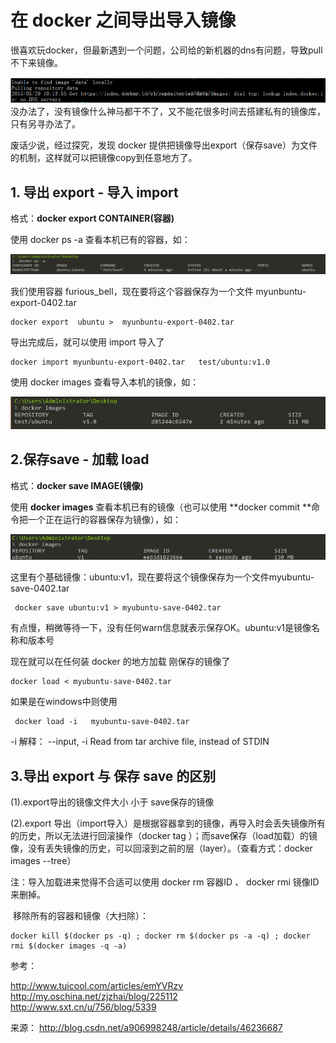# 在 docker 之间导出导入镜像



很喜欢玩docker，但最新遇到一个问题，公司给的新机器的dns有问题，导致pull不下来镜像。

![img](image-201711271723/62e6dbd4-04d1-4ba3-af10-7847366662be.png) 没办法了，没有镜像什么神马都干不了，又不能花很多时间去搭建私有的镜像库，只有另寻办法了。

废话少说，经过探究，发现 docker 提供把镜像导出export（保存save）为文件的机制，这样就可以把镜像copy到任意地方了。

## **1. 导出 export - 导入 import**

格式：**docker export CONTAINER(容器)**

使用 docker ps -a 查看本机已有的容器，如：

 ![img](image-201711271723/203fc78a-3b88-481a-9140-f6e65865b32c.png)

 

我们使用容器 furious_bell，现在要将这个容器保存为一个文件 myunbuntu-export-0402.tar

```
docker export  ubuntu >  myunbuntu-export-0402.tar
```

导出完成后，就可以使用 import 导入了

```
docker import myunbuntu-export-0402.tar   test/ubuntu:v1.0
```

使用 docker images 查看导入本机的镜像，如：

![img](image-201711271723/222def7c-e329-44ab-acb8-2c434895e062.png) 

## **2.保存save - 加载 load**

格式：**docker save IMAGE(镜像)**

使用 **docker images** 查看本机已有的镜像（也可以使用 **docker commit <CONTAIN-ID> <IMAGE-NAME>**命令把一个正在运行的容器保存为镜像），如：

![img](image-201711271723/43e4840b-3f31-4fde-91ed-fce11dfd472b.png)

 

这里有个基础镜像：ubuntu:v1，现在要将这个镜像保存为一个文件myubuntu-save-0402.tar

```
 docker save ubuntu:v1 > myubuntu-save-0402.tar  
```

有点慢，稍微等待一下，没有任何warn信息就表示保存OK。ubuntu:v1是镜像名称和版本号

现在就可以在任何装 docker 的地方加载 刚保存的镜像了

```
docker load < myubuntu-save-0402.tar
```

如果是在windows中则使用

```
 docker load -i   myubuntu-save-0402.tar 
```

-i 解释：  --input, -i         Read from tar archive file, instead of STDIN

## **3.导出 export 与 保存 save 的区别**

 (1).export导出的镜像文件大小  小于 save保存的镜像

 (2).export 导出（import导入）是根据容器拿到的镜像，再导入时会丢失镜像所有的历史，所以无法进行回滚操作（docker tag <LAYER ID> <IMAGE NAME>）；而save保存（load加载）的镜像，没有丢失镜像的历史，可以回滚到之前的层（layer）。（查看方式：docker images --tree）

注：导入加载进来觉得不合适可以使用 docker rm 容器ID 、 docker rmi 镜像ID 来删掉。

​       移除所有的容器和镜像（大扫除）：

```
docker kill $(docker ps -q) ; docker rm $(docker ps -a -q) ; docker rmi $(docker images -q -a)   
```

 

参考：

http://www.tuicool.com/articles/emYVRzv
http://my.oschina.net/zjzhai/blog/225112
http://www.sxt.cn/u/756/blog/5339 

来源： <http://blog.csdn.net/a906998248/article/details/46236687>